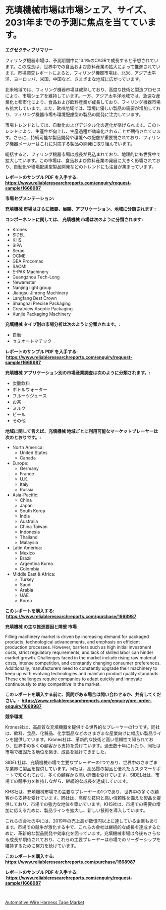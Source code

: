 <p><h1>充填機械市場は市場シェア、サイズ、2031年までの予測に焦点を当てています。</h1></p><p><strong>エグゼクティブサマリー</strong></p>
<p><p>フィリング機器市場は、予測期間中に13.1％のCAGRで成長すると予想されています。この成長は、世界中での食品および飲料産業の拡大によって推進されています。市場調査レポートによると、フィリング機器市場は、北米、アジア太平洋、ヨーロッパ、米国、中国など、さまざまな地域に広がっています。</p><p>北米地域では、フィリング機器市場は成熟しており、高度な技術と製造プロセスにより、市場シェアを維持しています。一方、アジア太平洋地域では、急速な産業化と都市化により、食品および飲料産業が成長しており、フィリング機器市場も拡大しています。また、欧州地域では、環境に優しい製品の需要が増加しており、フィリング機器市場も環境配慮型の製品の開発に注力しています。</p><p>市場トレンドとしては、自動化およびデジタル化の進化が挙げられます。このトレンドにより、生産性が向上し、生産過程が効率化されることが期待されています。さらに、持続可能な製品開発や環境への配慮が重要視されており、フィリング機器メーカーはこれに対応する製品の開発に取り組んでいます。</p><p>総括すると、フィリング機器市場は成長が見込まれており、地理的にも世界中で拡大しています。この市場は、食品および飲料産業の発展に大きく影響されており、自動化や環境配慮型製品開発などのトレンドにも注目が集まっています。</p></p>
<p><strong>レポートのサンプル PDF を入手する: <a href="https://www.reliableresearchreports.com/enquiry/request-sample/1668987">https://www.reliableresearchreports.com/enquiry/request-sample/1668987</a></strong></p>
<p><strong>市場セグメンテーション:</strong></p>
<p><strong> 充填機械 市場はさらに概要、展開、アプリケーション、地域に分類されます :</strong></p>
<p><strong>コンポーネントに関しては、 充填機械 市場は次のように分類されます: &nbsp;</strong></p>
<p><ul><li>Krones</li><li>SIDEL</li><li>KHS</li><li>SIPA</li><li>Serac</li><li>OCME</li><li>GEA Procomac</li><li>SACMI</li><li>E-PAK Machinery</li><li>Guangzhou Tech-Long</li><li>Newamstar</li><li>Nanjing light group</li><li>Jiangsu Jinrong Machinery</li><li>Langfang Best Crown</li><li>Shanghai Precise Packaging</li><li>Greatview Aseptic Packaging</li><li>Xunjie Packaging Machinery</li></ul></p>
<p><strong> 充填機械 タイプ別の市場分析は次のように分類されます。:</strong></p>
<p><ul><li>自動</li><li>セミオートマチック</li></ul></p>
<p><strong>レポートのサンプル PDF を入手する: &nbsp;<a href="https://www.reliableresearchreports.com/enquiry/request-sample/1668987">https://www.reliableresearchreports.com/enquiry/request-sample/1668987</a></strong></p>
<p><strong> 充填機械 アプリケーション別の市場産業調査は次のように分類されます。:</strong></p>
<p><ul><li>炭酸飲料</li><li>ボトルウォーター</li><li>フルーツジュース</li><li>お茶</li><li>ミルク</li><li>ビール</li><li>その他</li></ul></p>
<p><strong>地域に関して言えば、充填機械 地域ごとに利用可能なマーケットプレーヤーは次のとおりです。:</strong></p>
<p><ul>
    <li>
        North America:
        <ul>
            <li>United States</li>
            <li>Canada</li>
        </ul>
    </li>
    <li>
        Europe:
        <ul>
            <li>Germany</li>
            <li>France</li>
            <li>U.K.</li>
            <li>Italy</li>
            <li>Russia</li>
        </ul>
    </li>
    <li>
        Asia-Pacific:
        <ul>
            <li>China</li>
            <li>Japan</li>
            <li>South Korea</li>
            <li>India</li>
            <li>Australia</li>
            <li>China Taiwan</li>
            <li>Indonesia</li>
            <li>Thailand</li>
            <li>Malaysia</li>
        </ul>
    </li>
    <li>
        Latin America:
        <ul>
            <li>Mexico</li>
            <li>Brazil</li>
            <li>Argentina Korea</li>
            <li>Colombia</li>
        </ul>
    </li>
    <li>
        Middle East & Africa:
        <ul>
            <li>Turkey</li>
            <li>Saudi</li>
            <li>Arabia</li>
            <li>UAE</li>
            <li>Korea</li>
        </ul>
    </li>
    </ul></p>
<p><strong>このレポートを購入する: &nbsp;<a href="https://www.reliableresearchreports.com/purchase/1668987">https://www.reliableresearchreports.com/purchase/1668987</a></strong></p>
<p><strong>充填機械 の主な推進要因と障壁 市場</strong></p>
<p><p>Filling machinery market is driven by increasing demand for packaged products, technological advancements, and emphasis on efficient production processes. However, barriers such as high initial investment costs, strict regulatory requirements, and lack of skilled labor can hinder market growth. Challenges faced in the market include rising raw material costs, intense competition, and constantly changing consumer preferences. Additionally, manufacturers need to constantly upgrade their machinery to keep up with evolving technologies and maintain product quality standards. These challenges require companies to adapt quickly and innovate continuously to stay competitive in the market.</p></p>
<p><strong>このレポートを購入する前に、質問がある場合は問い合わせるか、共有してください。:&nbsp; <a href="https://www.reliableresearchreports.com/enquiry/pre-order-enquiry/1668987">https://www.reliableresearchreports.com/enquiry/pre-order-enquiry/1668987</a></strong></p>
<p><strong>競争環境</strong></p>
<p><p>Krones社は、高品質な充填機器を提供する世界的なプレーヤーの1つです。同社は、飲料、食品、化粧品、化学製品などのさまざまな産業向けに幅広い製品ラインを提供しています。Krones社は、革新的な技術と高い信頼性で知られており、世界中の多くの顧客から支持を受けています。過去数十年にわたり、同社は市場で確固たる地位を築き、成長を続けてきました。</p><p>SIDEL社は、充填機械市場で主要なプレーヤーの1つであり、世界中のさまざまな業界に製品を提供しています。同社は、高品質の製品と優れたカスタマーサポートで知られており、多くの顧客から高い評価を受けています。SIDEL社は、市場での競争力を維持しながら、継続的な成長を達成しています。</p><p>KHS社は、充填機械市場での主要なプレーヤーの1つであり、世界中の多くの顧客から支持を受けています。同社は、高度な技術と高い信頼性を備えた製品を提供しており、市場での強力な地位を築いています。KHS社は、市場での需要の増加に応えるために、製品ラインを拡大し、新しい技術を導入しています。</p><p>これらの会社の中には、2019年の売上高が数億円以上に達している企業もあります。市場での競争が激化する中で、これらの会社は継続的な成長を達成するために、革新的な製品開発や効率化を図っています。充填機械市場は今後もさらなる成長が期待されており、これらの主要プレーヤーは市場でのリーダーシップを維持するために努力を続けています。</p></p>
<p><strong>このレポートを購入する: &nbsp; <a href="https://www.reliableresearchreports.com/purchase/1668987">https://www.reliableresearchreports.com/purchase/1668987</a></strong></p>
<p><strong>レポートのサンプル PDF を入手する: &nbsp;<a href="https://www.reliableresearchreports.com/enquiry/request-sample/1668987">https://www.reliableresearchreports.com/enquiry/request-sample/1668987</a></strong><strong></strong></p>
<p>&nbsp;</p>
<p><p><a href="https://fuschia-pecorino-a6d.notion.site/Automotive-Wire-Harness-Tape-Market-Size-and-Growth-Market-Segmentation-Regional-and-Country-Break-9dc361c63a854ea889de4ea5b15af5d9">Automotive Wire Harness Tape Market</a></p></p>